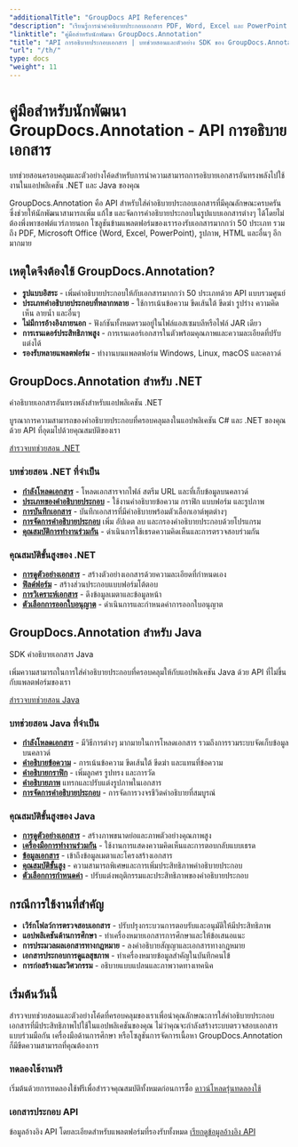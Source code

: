 ```yaml
---
"additionalTitle": "GroupDocs API References"
"description": "เรียนรู้การนำคำอธิบายประกอบเอกสาร PDF, Word, Excel และ PowerPoint ไปใช้งานในแอปพลิเคชัน .NET และ Java บทช่วยสอนแบบทีละขั้นตอนสำหรับการมาร์กอัปข้อความ ความคิดเห็น รูปร่าง และคุณลักษณะการทำงานร่วมกัน"
"linktitle": "คู่มือสำหรับนักพัฒนา GroupDocs.Annotation"
"title": "API การอธิบายประกอบเอกสาร | บทช่วยสอนและตัวอย่าง SDK ของ GroupDocs.Annotation"
"url": "/th/"
type: docs
"weight": 11
---
```


# คู่มือสำหรับนักพัฒนา GroupDocs.Annotation - API การอธิบายเอกสาร

บทช่วยสอนครอบคลุมและตัวอย่างโค้ดสำหรับการนำความสามารถการอธิบายเอกสารอันทรงพลังไปใช้งานในแอปพลิเคชัน .NET และ Java ของคุณ

GroupDocs.Annotation คือ API สำหรับใส่คำอธิบายประกอบเอกสารที่มีคุณลักษณะครบครัน ซึ่งช่วยให้นักพัฒนาสามารถเพิ่ม แก้ไข และจัดการคำอธิบายประกอบในรูปแบบเอกสารต่างๆ ได้โดยไม่ต้องพึ่งพาซอฟต์แวร์ภายนอก โซลูชันข้ามแพลตฟอร์มของเรารองรับเอกสารมากกว่า 50 ประเภท รวมถึง PDF, Microsoft Office (Word, Excel, PowerPoint), รูปภาพ, HTML และอื่นๆ อีกมากมาย

## เหตุใดจึงต้องใช้ GroupDocs.Annotation?

- **รูปแบบอิสระ** - เพิ่มคำอธิบายประกอบให้กับเอกสารมากกว่า 50 ประเภทด้วย API แบบรวมศูนย์
- **ประเภทคำอธิบายประกอบที่หลากหลาย** - ใช้การเน้นข้อความ ขีดเส้นใต้ ขีดฆ่า รูปร่าง ความคิดเห็น ลายน้ำ และอื่นๆ
- **ไม่มีการอ้างอิงภายนอก** - ฟังก์ชันทั้งหมดรวมอยู่ในไฟล์แอสเซมบลีหรือไฟล์ JAR เดียว
- **การเรนเดอร์ประสิทธิภาพสูง** - การเรนเดอร์เอกสารในตัวพร้อมคุณภาพและความละเอียดที่ปรับแต่งได้
- **รองรับหลายแพลตฟอร์ม** - ทำงานบนแพลตฟอร์ม Windows, Linux, macOS และคลาวด์

## GroupDocs.Annotation สำหรับ .NET

คำอธิบายเอกสารอันทรงพลังสำหรับแอปพลิเคชัน .NET

บูรณาการความสามารถของคำอธิบายประกอบที่ครอบคลุมลงในแอปพลิเคชัน C# และ .NET ของคุณด้วย API ที่อุดมไปด้วยคุณสมบัติของเรา

[สำรวจบทช่วยสอน .NET](./net/)

### บทช่วยสอน .NET ที่จำเป็น

- [**กำลังโหลดเอกสาร**](./net/document-loading) - โหลดเอกสารจากไฟล์ สตรีม URL และที่เก็บข้อมูลบนคลาวด์
- [**ประเภทของคำอธิบายประกอบ**](./net/text-annotations) - ใช้งานคำอธิบายข้อความ กราฟิก แบบฟอร์ม และรูปภาพ
- [**การบันทึกเอกสาร**](./net/document-saving) - บันทึกเอกสารที่มีคำอธิบายพร้อมตัวเลือกเอาต์พุตต่างๆ
- [**การจัดการคำอธิบายประกอบ**](./net/annotation-management) เพิ่ม อัปเดต ลบ และกรองคำอธิบายประกอบด้วยโปรแกรม
- [**คุณสมบัติการทำงานร่วมกัน**](./net/reply-management) - ดำเนินการใช้เธรดความคิดเห็นและการตรวจสอบร่วมกัน

### คุณสมบัติขั้นสูงของ .NET

- [**การดูตัวอย่างเอกสาร**](./net/document-preview) - สร้างตัวอย่างเอกสารด้วยความละเอียดที่กำหนดเอง
- [**ฟิลด์ฟอร์ม**](./net/form-field-annotations) - สร้างส่วนประกอบแบบฟอร์มโต้ตอบ
- [**การวิเคราะห์เอกสาร**](./net/document-information) - ดึงข้อมูลเมตาและข้อมูลหน้า
- [**ตัวเลือกการออกใบอนุญาต**](./net/licensing-and-configuration) - ดำเนินการและกำหนดค่าการออกใบอนุญาต

## GroupDocs.Annotation สำหรับ Java

SDK คำอธิบายเอกสาร Java

เพิ่มความสามารถในการใส่คำอธิบายประกอบที่ครอบคลุมให้กับแอปพลิเคชัน Java ด้วย API ที่ไม่ขึ้นกับแพลตฟอร์มของเรา

[สำรวจบทช่วยสอน Java](./java/)

### บทช่วยสอน Java ที่จำเป็น

- [**กำลังโหลดเอกสาร**](./java/document-loading) - มีวิธีการต่างๆ มากมายในการโหลดเอกสาร รวมถึงการรวมระบบจัดเก็บข้อมูลบนคลาวด์
- [**คำอธิบายข้อความ**](./java/text-annotations) - การเน้นข้อความ ขีดเส้นใต้ ขีดฆ่า และแทนที่ข้อความ
- [**คำอธิบายกราฟิก**](./java/graphical-annotations) - เพิ่มลูกศร รูปทรง และการวัด
- [**คำอธิบายภาพ**](./java/image-annotations) แทรกและปรับแต่งรูปภาพในเอกสาร  
- [**การจัดการคำอธิบายประกอบ**](./java/annotation-management) - การจัดการวงจรชีวิตคำอธิบายที่สมบูรณ์

### คุณสมบัติขั้นสูงของ Java

- [**การดูตัวอย่างเอกสาร**](./java/document-preview) - สร้างภาพขนาดย่อและภาพตัวอย่างคุณภาพสูง
- [**เครื่องมือการทำงานร่วมกัน**](./java/reply-management) - ใช้งานการแสดงความคิดเห็นและการตอบกลับแบบเธรด
- [**ข้อมูลเอกสาร**](./java/document-information) - เข้าถึงข้อมูลเมตาและโครงสร้างเอกสาร
- [**คุณสมบัติขั้นสูง**](./java/advanced-features) - ความสามารถพิเศษและการเพิ่มประสิทธิภาพคำอธิบายประกอบ
- [**ตัวเลือกการกำหนดค่า**](./java/licensing-and-configuration) - ปรับแต่งพฤติกรรมและประสิทธิภาพของคำอธิบายประกอบ

## กรณีการใช้งานที่สำคัญ

- **เวิร์กโฟลว์การตรวจสอบเอกสาร** - ปรับปรุงกระบวนการตอบรับและอนุมัติให้มีประสิทธิภาพ
- **แอปพลิเคชันด้านการศึกษา** - ทำเครื่องหมายเอกสารการศึกษาและให้ข้อเสนอแนะ
- **การประมวลผลเอกสารทางกฎหมาย** - ลงคำอธิบายสัญญาและเอกสารทางกฎหมาย
- **เอกสารประกอบการดูแลสุขภาพ** - ทำเครื่องหมายข้อมูลสำคัญในบันทึกคนไข้
- **การก่อสร้างและวิศวกรรม** - อธิบายแบบแปลนและภาพวาดทางเทคนิค

## เริ่มต้นวันนี้

สำรวจบทช่วยสอนและตัวอย่างโค้ดที่ครอบคลุมของเราเพื่อนำคุณลักษณะการใส่คำอธิบายประกอบเอกสารที่มีประสิทธิภาพไปใช้ในแอปพลิเคชันของคุณ ไม่ว่าคุณจะกำลังสร้างระบบตรวจสอบเอกสารแบบร่วมมือกัน เครื่องมือด้านการศึกษา หรือโซลูชันการจัดการเนื้อหา GroupDocs.Annotation ก็มีขีดความสามารถที่คุณต้องการ

### ทดลองใช้งานฟรี
เริ่มต้นด้วยการทดลองใช้ฟรีเพื่อสำรวจคุณสมบัติทั้งหมดก่อนการซื้อ
[ดาวน์โหลดรุ่นทดลองใช้](https://releases.groupdocs.com/annotation/)

### เอกสารประกอบ API
ข้อมูลอ้างอิง API โดยละเอียดสำหรับแพลตฟอร์มที่รองรับทั้งหมด
[เรียกดูข้อมูลอ้างอิง API](https://reference.groupdocs.com/annotation/)